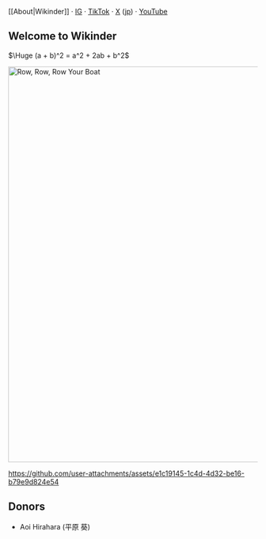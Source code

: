 [[About|Wikinder]] · [IG](https://www.instagram.com/wikindergarten/) · [TikTok](https://www.tiktok.com/@wikinder) · [X](https://x.com/wikinder) ([jp](https://x.com/wikinderjp)) · [YouTube](https://www.youtube.com/@wikinder)

## Welcome to Wikinder

$\Huge (a + b)^2 = a^2 + 2ab + b^2$

<img alt="Row, Row, Row Your Boat" src="https://github.com/user-attachments/assets/7c208576-7d65-4960-8c0a-c597dfa118db" width="800">

https://github.com/user-attachments/assets/e1c19145-1c4d-4d32-be16-b79e9d824e54

## Donors

* Aoi Hirahara (平原 葵)
